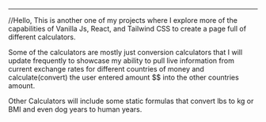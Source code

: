 *******************************************************************************

//Hello, This is another one of my projects where I explore more of the capabilities of Vanilla Js, React, and Tailwind CSS to create a page full of different calculators.

Some of the calculators are mostly just conversion calculators that I will update frequently to showcase my ability to pull live information from current exchange rates for different countries of money and calculate(convert) the user entered amount $$ into the other countries amount.

Other Calculators will include some static formulas  that convert lbs to kg or BMI and even dog years to human years.
